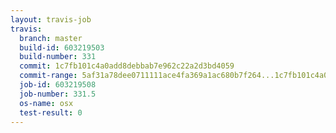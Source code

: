 ```yaml
---
layout: travis-job
travis:
  branch: master
  build-id: 603219503
  build-number: 331
  commit: 1c7fb101c4a0add8debbab7e962c22a2d3bd4059
  commit-range: 5af31a78dee0711111ace4fa369a1ac680b7f264...1c7fb101c4a0add8debbab7e962c22a2d3bd4059
  job-id: 603219508
  job-number: 331.5
  os-name: osx
  test-result: 0
---
```

